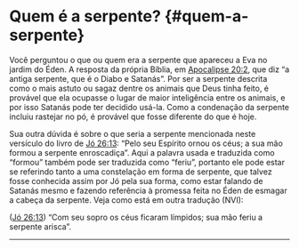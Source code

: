 # Quem é a serpente? {#quem-a-serpente}

Você perguntou o que ou quem era a serpente que apareceu a Eva no jardim do Éden. A resposta da própria Bíblia, em [Apocalipse 20:2](http://bibliaonline.com.br/acf/ap/20/2), que diz “a antiga serpente, que é o Diabo e Satanás”. Por ser a serpente descrita como o mais astuto ou sagaz dentre os animais que Deus tinha feito, é provável que ela ocupasse o lugar de maior inteligência entre os animais, e por isso Satanás pode ter decidido usá-la. Como a condenação da serpente incluiu rastejar no pó, é provável que fosse diferente do que é hoje.

Sua outra dúvida é sobre o que seria a serpente mencionada neste versículo do livro de [Jó 26:13](http://bibliaonline.com.br/acf/jó/26/13): “Pelo seu Espírito ornou os céus; a sua mão formou a serpente enroscadiça”. Aqui a palavra usada e traduzida como “formou” também pode ser traduzida como “feriu”, portanto ele pode estar se referindo tanto a uma constelação em forma de serpente, que talvez fosse conhecida assim por Jó pela sua forma, como estar falando de Satanás mesmo e fazendo referência à promessa feita no Éden de esmagar a cabeça da serpente. Veja como está em outra tradução (NVI):

([Jó 26:13](http://bibliaonline.com.br/acf/jó/26/13)) “Com seu sopro os céus ficaram límpidos; sua mão feriu a serpente arisca”.

*****